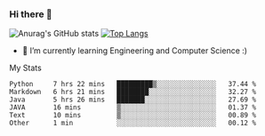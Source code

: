 ### Hi there 👋

![Anurag's GitHub stats](https://github-readme-stats.vercel.app/api?username=MatteoIorio11&show_icons=true&theme=dark) 
[![Top Langs](https://github-readme-stats.vercel.app/api/top-langs/?username=MatteoIorio11&theme=dark)](https://github.com/MatteoIorio11/github-readme-stats)

- 🌱 I’m currently learning Engineering and Computer Science :)

<!--
**MatteoIorio11/MatteoIorio11** is a ✨ _special_ ✨ repository because its `README.md` (this file) appears on your GitHub profile.

Here are some ideas to get you started:

- 🔭 I’m currently working on ...
- 🌱 I’m currently learning ...
- 👯 I’m looking to collaborate on ...
- 🤔 I’m looking for help with ...
- 💬 Ask me about ...
- 📫 How to reach me: ...
- 😄 Pronouns: ...
- ⚡ Fun fact: ...
-->
My Stats
<!--START_SECTION:waka-->

```text
Python     7 hrs 22 mins   █████████▒░░░░░░░░░░░░░░░   37.44 %
Markdown   6 hrs 21 mins   ████████░░░░░░░░░░░░░░░░░   32.27 %
Java       5 hrs 26 mins   ███████░░░░░░░░░░░░░░░░░░   27.69 %
JAVA       16 mins         ▒░░░░░░░░░░░░░░░░░░░░░░░░   01.37 %
Text       10 mins         ▒░░░░░░░░░░░░░░░░░░░░░░░░   00.89 %
Other      1 min           ░░░░░░░░░░░░░░░░░░░░░░░░░   00.12 %
```

<!--END_SECTION:waka-->
